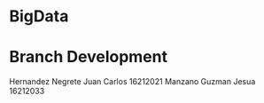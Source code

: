 # BigData
# Branch Development 

Hernandez Negrete Juan Carlos 16212021
Manzano Guzman Jesua 16212033
